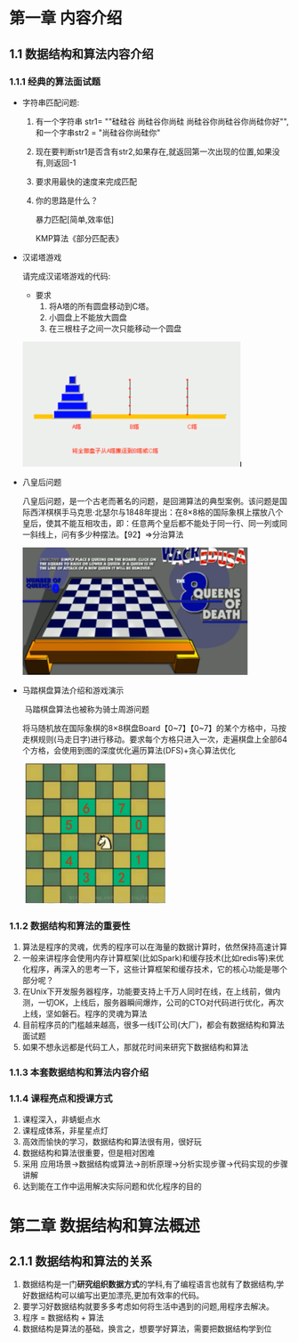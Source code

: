 # 第一章 内容介绍

## 1.1 数据结构和算法内容介绍

### 1.1.1 经典的算法面试题

- 字符串匹配问题:

  1. 有一个字符串 str1= ""硅硅谷 尚硅谷你尚硅 尚硅谷你尚硅谷你尚硅你好"",和一个字串str2 = "尚硅谷你尚硅你"

  2. 现在要判断str1是否含有str2,如果存在,就返回第一次出现的位置,如果没有,则返回-1

  3. 要求用最快的速度来完成匹配

  4. 你的思路是什么？

     暴力匹配[简单,效率低]

     KMP算法《部分匹配表》

- 汉诺塔游戏

  请完成汉诺塔游戏的代码:

  - 要求
    1. 将A塔的所有圆盘移动到C塔。
    2. 小圆盘上不能放大圆盘
    3. 在三根柱子之间一次只能移动一个圆盘

  ![汉诺塔](img/汉诺塔.png)

- 八皇后问题

  ​	八皇后问题，是一个古老而著名的问题，是回溯算法的典型案例。该问题是国际西洋棋棋手马克思·北瑟尔与1848年提出：在8×8格的国际象棋上摆放八个皇后，使其不能互相攻击，即：任意两个皇后都不能处于同一行、同一列或同一斜线上，问有多少种摆法。【92】=>分治算法

  ![八皇后问题](img/八皇后问题.png)

- 马踏棋盘算法介绍和游戏演示

  ​	马踏棋盘算法也被称为骑士周游问题

  ​	将马随机放在国际象棋的8×8棋盘Board【0~7】【0~7】的某个方格中，马按走棋规则(马走日字)进行移动。要求每个方格只进入一次，走遍棋盘上全部64个方格，会使用到图的深度优化遍历算法(DFS)+贪心算法优化

  ​	![马踏棋盘](img/马踏棋盘.png)

### 1.1.2 数据结构和算法的重要性

1. 算法是程序的灵魂，优秀的程序可以在海量的数据计算时，依然保持高速计算
2. 一般来讲程序会使用内存计算框架(比如Spark)和缓存技术(比如redis等)来优化程序，再深入的思考一下，这些计算框架和缓存技术，它的核心功能是哪个部分呢？
3. 在Unix下开发服务器程序，功能要支持上千万人同时在线，在上线前，做内测，一切OK，上线后，服务器瞬间爆炸，公司的CTO对代码进行优化，再次上线，坚如磐石。程序的灵魂为算法
4. 目前程序员的门槛越来越高，很多一线IT公司(大厂)，都会有数据结构和算法面试题
5. 如果不想永远都是代码工人，那就花时间来研究下数据结构和算法

### 1.1.3 本套数据结构和算法内容介绍

### 1.1.4 课程亮点和授课方式

1. 课程深入，非蜻蜓点水
2. 课程成体系，非星星点灯
3. 高效而愉快的学习，数据结构和算法很有用，很好玩
4. 数据结构和算法很重要，但是相对困难
5. 采用 应用场景->数据结构或算法->剖析原理->分析实现步骤->代码实现的步骤讲解
6. 达到能在工作中运用解决实际问题和优化程序的目的

# 第二章 数据结构和算法概述

## 2.1.1 数据结构和算法的关系

1. 数据结构是一门**研究组织数据方式**的学科,有了编程语言也就有了数据结构,学好数据结构可以编写出更加漂亮,更加有效率的代码。
2. 要学习好数据结构就要多多考虑如何将生活中遇到的问题,用程序去解决。
3. 程序 = 数据结构 + 算法
4. 数据结构是算法的基础，换言之，想要学好算法，需要把数据结构学到位

